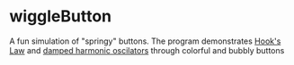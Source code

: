 # wiggleButton
A fun simulation of "springy" buttons. The program demonstrates [Hook's Law](https://en.wikipedia.org/wiki/Hooke%27s_law) and [damped harmonic oscilators](https://en.wikipedia.org/wiki/Harmonic_oscillator#Damped_harmonic_oscillator) through colorful and bubbly
 buttons